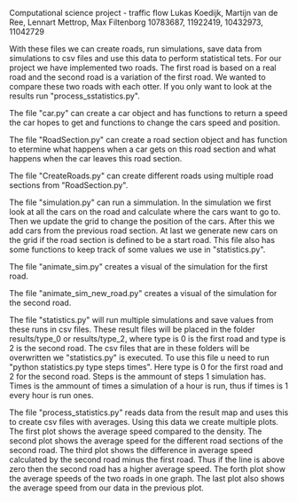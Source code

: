 Computational science project - traffic flow
Lukas Koedijk, Martijn van de Ree, Lennart Mettrop, Max Filtenborg
10783687, 11922419, 10432973, 11042729

With these files we can create roads, run simulations, save data from
simulations to csv files and use this data to perform statistical tets.
For our project we have implemented two roads. The first road is based
on a real road and the second road is a variation of the first road.
We wanted to compare these two roads with each otter. If you only want
to look at the results run "process_sstatistics.py".

The file "car.py" can create a car object and has functions to return a
speed the car hopes to get and functions to change the cars speed and
position.

The file "RoadSection.py" can create a road section object and has function
to etermine what happens when a car gets on this road section and what
happens when the car leaves this road section.

The file "CreateRoads.py" can create different roads using multiple road
sections from "RoadSection.py".

The file "simulation.py" can run a simmulation. In the simulation we first
look at all the cars on the road and calculate where the cars want to go to.
Then we update the grid to change the position of the cars. After this we
add cars from the previous road section. At last we generate new cars
on the grid if the road section is defined to be a start road. This file
also has some functions to keep track of some values we use in "statistics.py".

The file "animate_sim.py" creates a visual of the simulation for the first road.

The file "animate_sim_new_road.py" creates a visual of the simulation for
the second road.

The file "statistics.py" will run multiple simulations and save values from
these runs in csv files. These result files will be placed in the folder
results/type_0 or results/type_2, where type is 0 is the first road and
type is 2 is the second road. The csv files that are in these folders will
be overwritten we "statistics.py" is executed. To use this file u need
to run "python statistics.py type steps times". Here type is 0 for the
first road and 2 for the second road. Steps is the ammount of steps
1 simulation has. Times is the ammount of times a simulation of a hour
is run, thus if times is 1 every hour is run ones.

The file "process_statistics.py" reads data from the result map and uses
this to create csv files with averages. Using this data we create multiple
plots. The first plot shows the average speed compared to the density.
The second plot shows the average speed for the different road sections of 
the second road. The third plot shows the difference in average speed
calculated by the second road minus the first road. Thus if the line is
above zero then the second road has a higher average speed. The forth plot
show the average speeds of the two roads in one graph. The last plot also shows
the average speed from our data in the previous plot.